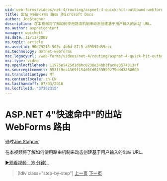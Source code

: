 ```yaml
---
uid: web-forms/videos/net-4/routing/aspnet-4-quick-hit-outbound-webforms-routing
title: 出站 WebForms 路由 |Microsoft Docs
author: JoeStagner
description: 在本视频将了解如何使用路由机制来动态创建基于用户输入的出站 URL。
ms.author: aspnetcontent
manager: wpickett
ms.date: 11/11/2009
ms.topic: article
ms.assetid: 90d79218-505c-4b6d-87f5-a59592d59ccc
ms.technology: dotnet-webforms
msc.legacyurl: /web-forms/videos/net-4/routing/aspnet-4-quick-hit-outbound-webforms-routing
msc.type: video
ms.openlocfilehash: 11975e5425d1d8bc8238e34bb3fac8e3574313af
ms.sourcegitcommit: 953ff9ea4369f154d6fd0239599279ddd3280009
ms.translationtype: MT
ms.contentlocale: zh-CN
ms.lasthandoff: 07/03/2018
ms.locfileid: "37362315"
---
```

<a name="aspnet-4-quick-hit---outbound-webforms-routing"></a>ASP.NET 4"快速命中"的出站 WebForms 路由
====================
通过[Joe Stagner](https://github.com/JoeStagner)

在本视频将了解如何使用路由机制来动态创建基于用户输入的出站 URL。 

[&#9654;观看视频 （6 分钟）](https://channel9.msdn.com/Blogs/ASP-NET-Site-Videos/aspnet-4-quick-hit-outbound-webforms-routing)

> [!div class="step-by-step"]
> [上一页](aspnet-4-quick-hit-declarative-webforms-routing.md)
> [下一页](how-do-i-use-routing-with-aspnet-web-forms.md)
